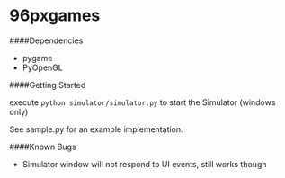 96pxgames
=========

####Dependencies

* pygame
* PyOpenGL

####Getting Started

execute ```python simulator/simulator.py``` to start the Simulator (windows only)

See sample.py for an example implementation.


####Known Bugs

* Simulator window will not respond to UI events, still works though
